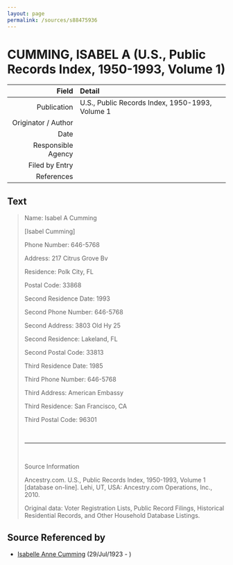 ```yaml
---
layout: page
permalink: /sources/s88475936
---
```


# CUMMING, ISABEL A (U.S., Public Records Index, 1950-1993, Volume 1)

Field | Detail
---:|:---
Publication | U.S., Public Records Index, 1950-1993, Volume 1
Originator / Author | 
Date | 
Responsible Agency | 
Filed by Entry | 
References | 

## Text

> Name: Isabel A Cumming
>
> [Isabel Cumming]
>
> Phone Number: 646-5768
>
> Address: 217 Citrus Grove Bv
>
> Residence: Polk City, FL
>
> Postal Code: 33868
>
> Second Residence Date: 1993
>
> Second Phone Number: 646-5768
>
> Second Address: 3803 Old Hy 25
>
> Second Residence: Lakeland, FL
>
> Second Postal Code: 33813
>
> Third Residence Date: 1985
>
> Third Phone Number: 646-5768
>
> Third Address: American Embassy
>
> Third Residence: San Francisco, CA
>
> Third Postal Code: 96301
>
> <br/>
>
> ---
>
> <br/>
>
> Source Information
>
> Ancestry.com. U.S., Public Records Index, 1950-1993, Volume 1 [database on-line]. Lehi, UT, USA: Ancestry.com Operations, Inc., 2010.
>
> Original data: Voter Registration Lists, Public Record Filings, Historical Residential Records, and Other Household Database Listings.
>

## Source Referenced by

* [Isabelle Anne Cumming](../people/@44164031@-isabelle-anne-cumming-b1923-7-29-d.md) (29/Jul/1923 - )
